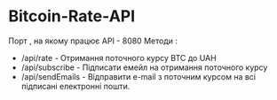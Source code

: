# Bitcoin-Rate-API
Порт , на якому працює АРІ - 8080
Методи :
- /api/rate - Отримання поточного курсу BTC до UAH
- /api/subscribe - Підписати емейл на отримання поточного курсу
- /api/sendEmails - Відправити e-mail з поточним курсом на всі підписані електронні пошти.
